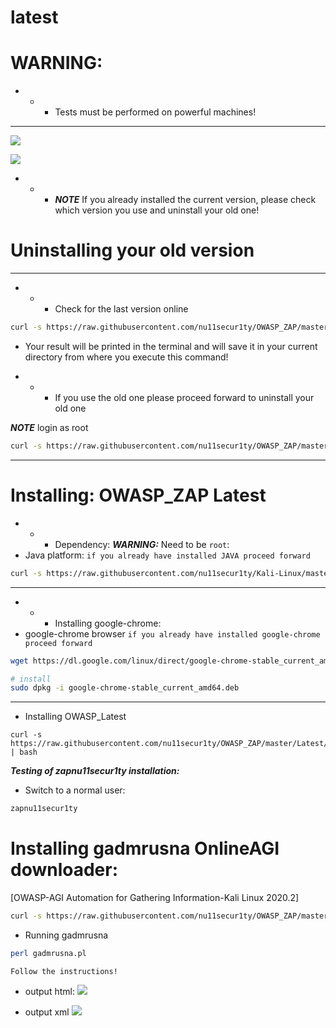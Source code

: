 # latest

# WARNING: 
- - - Tests must be performed on powerful machines!

------------------------------------------------------------------------------------------------------------------------

[![](https://github.com/nu11secur1ty/OWASP_ZAP/blob/master/wall/owasp_logo_milan.png)](https://www.youtube.com/watch?v=U6CrsooLpAg)

[![](https://github.com/nu11secur1ty/OWASP_ZAP/blob/master/Latest/screen/gadmrusnar1.gif)](https://www.youtube.com/watch?v=HNjs5yuZ7Xg)

- - - ***NOTE*** If you already installed the current version, please check which version you use and uninstall your old one!
# Uninstalling your old version


-------------------------------------------------------------------------------------------------------------------

- - - Check for the last version online
```bash 
curl -s https://raw.githubusercontent.com/nu11secur1ty/OWASP_ZAP/master/Check_Version/owaspver.py | python3
```
- Your result will be printed in the terminal and will save it in your current directory from where you execute this command!

- - - If you use the old one please proceed forward to uninstall your old one 

***NOTE*** login as root

```bash
curl -s https://raw.githubusercontent.com/nu11secur1ty/OWASP_ZAP/master/Latest/uninstaller/uninstaller.sh | bash
```
-----------------------------------------------------------------------------------------------------------

# Installing: OWASP_ZAP Latest

 - - - Dependency:
 ***WARNING:*** Need to be `root`:
 - Java platform: `if you already have installed JAVA proceed forward`
 
```bash
curl -s https://raw.githubusercontent.com/nu11secur1ty/Kali-Linux/master/JAVA-INSTALLER-SILENT-MOD/javas1lent.sh | bash
```
----------------------------------------------------------------------------------------------------------
- - - Installing google-chrome:
- google-chrome browser `if you already have installed google-chrome proceed forward`

```bash
wget https://dl.google.com/linux/direct/google-chrome-stable_current_amd64.deb

# install
sudo dpkg -i google-chrome-stable_current_amd64.deb
```
------------------------------------------------------------------------------------------------------------
- Installing OWASP_Latest
```
curl -s https://raw.githubusercontent.com/nu11secur1ty/OWASP_ZAP/master/Latest/KlaiLinux2020.2/installer2020.sh | bash
```
***Testing of zapnu11secur1ty installation:***
- Switch to a normal user:
```bash
zapnu11secur1ty
```

# Installing  gadmrusna OnlineAGI downloader: 

[OWASP-AGI Automation for Gathering Information-Kali Linux 2020.2]


```bash
curl -s https://raw.githubusercontent.com/nu11secur1ty/OWASP_ZAP/master/Latest/onlineAGI/gadmrusna_download.sh | bash
```
- Running gadmrusna
```bash
perl gadmrusna.pl
```
`Follow the instructions!`


- output html:
![](https://github.com/nu11secur1ty/OWASP_ZAP/blob/master/Latest/screen/1.png)

- output xml
![](https://github.com/nu11secur1ty/OWASP_ZAP/blob/master/Latest/screen/2.png)
